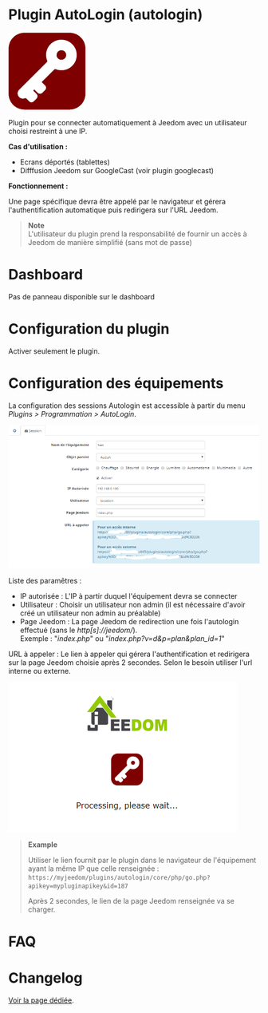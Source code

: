 Plugin AutoLogin (autologin)
=============================

![Logo plugin](../images/logoplugin.png "Logo plugin")

Plugin pour se connecter automatiquement à Jeedom avec un utilisateur choisi restreint à une IP.

**Cas d'utilisation :**
- Ecrans déportés (tablettes)
- Difffusion Jeedom sur GoogleCast (voir plugin googlecast)

**Fonctionnement :**

Une page spécifique devra être appelé par le navigateur et gérera l'authentification automatique puis redirigera sur l'URL Jeedom.

> **Note**    
> L'utilisateur du plugin prend la responsabilité de fournir un accès à Jeedom de manière simplifié (sans mot de passe)


Dashboard
=======================

Pas de panneau disponible sur le dashboard

Configuration du plugin
=======================

Activer seulement le plugin.


Configuration des équipements
=============================

La configuration des sessions Autologin est accessible à partir du menu *Plugins > Programmation > AutoLogin*.

![Configuration](../images/configuration.png "Configuration")

Liste des paramêtres :

- IP autorisée : L'IP à partir duquel l'équipement devra se connecter
- Utilisateur : Choisir un utilisateur non admin (il est nécessaire d'avoir créé un utilisateur non admin au préalable)
- Page Jeedom : La page Jeedom de redirection une fois l'autologin effectué (sans le *http[s]://jeedom/*).    
Exemple : "*index.php*" ou "*index.php?v=d&p=plan&plan_id=1*"


URL à appeler : Le lien à appeler qui gérera l'authentification et redirigera sur la page Jeedom choisie après 2 secondes.
Selon le besoin utiliser l'url interne ou externe.

![Screenshot](../images/loginscreenshot.png "Screenshot")


> **Example**
>
> Utiliser le lien fournit par le plugin dans le navigateur de l'équipement ayant la même IP que celle renseignée :
``https://myjeedom/plugins/autologin/core/php/go.php?apikey=mypluginapikey&id=187``
>
> Après 2 secondes, le lien de la page Jeedom renseignée va se charger.

FAQ
=============================


Changelog
=============================

[Voir la page dédiée](changelog.md).
